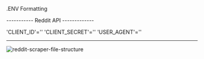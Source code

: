 .ENV Formatting

----------- Reddit API -------------

'CLIENT_ID'=''
'CLIENT_SECRET'=''
'USER_AGENT'=''

--------------------------

![reddit-scraper-file-structure](https://github.com/dotlonely/reddit-scraper-to-tiktok/assets/95019928/924d866f-e1b0-49cd-8491-4a13a9e77505)
